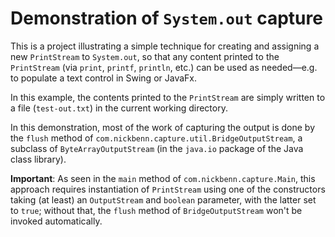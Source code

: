 # Demonstration of `System.out` capture

This is a project illustrating a simple technique for creating and assigning a new `PrintStream` to `System.out`, so that any content printed to the `PrintStream` (via `print`, `printf`, `println`, etc.) can be used as needed&mdash;e.g. to populate a text control in Swing or JavaFx.

In this example, the contents printed to the `PrintStream` are simply written to a file (`test-out.txt`) in the current working directory.

In this demonstration, most of the work of capturing the output is done by the `flush` method of `com.nickbenn.capture.util.BridgeOutputStream`, a subclass of `ByteArrayOutputStream` (in the `java.io` package of the Java class library). 

**Important**: As seen in the `main` method of `com.nickbenn.capture.Main`, this approach requires instantiation of `PrintStream` using one of the constructors taking (at least) an `OutputStream` and `boolean` parameter, with the latter set to `true`; without that, the `flush` method of `BridgeOutputStream` won't be invoked automatically.